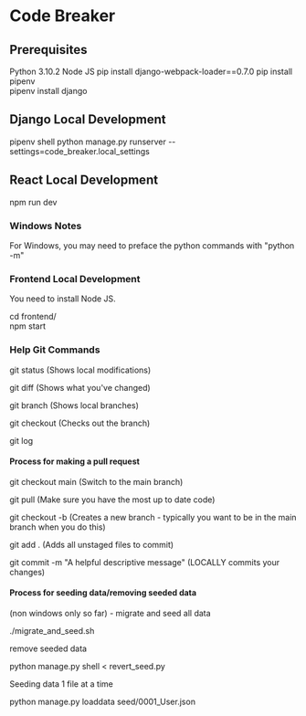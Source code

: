 # Code Breaker

## Prerequisites 

Python 3.10.2
Node JS
pip install django-webpack-loader==0.7.0
pip install pipenv  
pipenv install django  

## Django Local Development

pipenv shell
python manage.py runserver --settings=code_breaker.local_settings

## React Local Development

npm run dev

### Windows Notes

For Windows, you may need to preface the python commands with "python -m"

### Frontend Local Development

You need to install Node JS.  

cd frontend/  
npm start  

### Help Git Commands

git status (Shows local modifications)

git diff (Shows what you've changed)

git branch (Shows local branches)

git checkout <branch-name> (Checks out the branch)

git log

#### Process for making a pull request

git checkout main (Switch to the main branch)

git pull (Make sure you have the most up to date code)

git checkout -b <branch-name> (Creates a new branch - typically you want to be in the main branch when you do this)

git add . (Adds all unstaged files to commit)

git commit -m "A helpful descriptive message" (LOCALLY commits your changes)


#### Process for seeding data/removing seeded data 

(non windows only so far) - migrate and seed all data

./migrate_and_seed.sh 

remove seeded data

python manage.py shell < revert_seed.py

Seeding data 1 file at a time

python manage.py loaddata seed/0001_User.json

